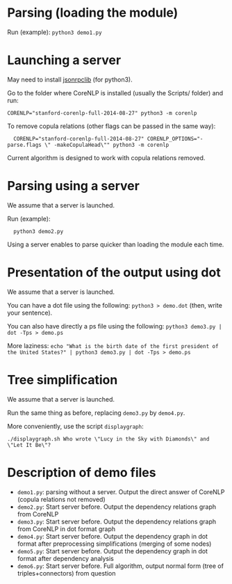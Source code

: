
Parsing (loading the module)
============================

Run (example):
  `python3 demo1.py`

Launching a server
==================

May need to install [jsonrpclib](https://github.com/tcalmant/jsonrpclib) (for python3).

Go to the folder where CoreNLP is installed (usually the Scripts/ folder) and run:

```
CORENLP="stanford-corenlp-full-2014-08-27" python3 -m corenlp
```

To remove copula relations (other flags can be passed in the same way):

```
  CORENLP="stanford-corenlp-full-2014-08-27" CORENLP_OPTIONS="-parse.flags \" -makeCopulaHead\"" python3 -m corenlp
```

Current algorithm is designed to work with copula relations removed.


Parsing using a server
======================

We assume that a server is launched.

Run (example):
```
  python3 demo2.py
```

Using a server enables to parse quicker than loading the module each time.


Presentation of the output using dot
====================================

We assume that a server is launched.

You can have a dot file using the following: `python3 > demo.dot` (then, write
your sentence).

You can also have directly a ps file using the following: `python3 demo3.py | dot -Tps > demo.ps`

More laziness: `echo "What is the birth date of the first president of the United States?" | python3 demo3.py | dot -Tps > demo.ps`


Tree simplification
===================

We assume that a server is launched.

Run the same thing as before, replacing `demo3.py` by `demo4.py`.

More conveniently, use the script `displaygraph`:
```
./displaygraph.sh Who wrote \"Lucy in the Sky with Diamonds\" and \"Let It Be\"?
```


Description of demo files
=========================

* `demo1.py`: parsing without a server. Output the direct answer of CoreNLP (copula relations not removed)
* `demo2.py`: Start server before. Output the dependency relations graph from CoreNLP
* `demo3.py`: Start server before. Output the dependency relations graph from CoreNLP in dot format graph
* `demo4.py`: Start server before. Output the dependency graph in dot format after preprocessing simplifications (merging of some nodes)
* `demo5.py`: Start server before. Output the dependency graph in dot format after dependency analysis
* `demo6.py`: Start server before. Full algorithm, output normal form (tree of triples+connectors) from question
